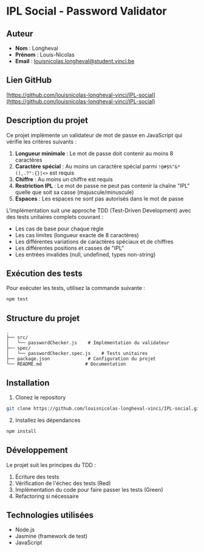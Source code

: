 # IPL Social - Password Validator

## Auteur
- **Nom** : Longheval
- **Prénom** : Louis-Nicolas
- **Email** : louisnicolas.longheval@student.vinci.be

## Lien GitHub
[https://github.com/louisnicolas-longheval-vinci/IPL-social](https://github.com/louisnicolas-longheval-vinci/IPL-social)

## Description du projet
Ce projet implémente un validateur de mot de passe en JavaScript qui vérifie les critères suivants :

1. **Longueur minimale** : Le mot de passe doit contenir au moins 8 caractères
2. **Caractère spécial** : Au moins un caractère spécial parmi `!@#$%^&*(),.?":{}|<>` est requis
3. **Chiffre** : Au moins un chiffre est requis
4. **Restriction IPL** : Le mot de passe ne peut pas contenir la chaîne "IPL" quelle que soit sa casse (majuscule/minuscule)
5. **Espaces** : Les espaces ne sont pas autorisés dans le mot de passe

L'implémentation suit une approche TDD (Test-Driven Development) avec des tests unitaires complets couvrant :
- Les cas de base pour chaque règle
- Les cas limites (longueur exacte de 8 caractères)
- Les différentes variations de caractères spéciaux et de chiffres
- Les différentes positions et casses de "IPL"
- Les entrées invalides (null, undefined, types non-string)

## Exécution des tests
Pour exécuter les tests, utilisez la commande suivante :
```bash
npm test
```

## Structure du projet
```
.
├── src/
│   └── passwordChecker.js    # Implémentation du validateur
├── spec/
│   └── passwordChecker.spec.js    # Tests unitaires
├── package.json              # Configuration du projet
└── README.md                # Documentation
```

## Installation
1. Clonez le repository
```bash
git clone https://github.com/louisnicolas-longheval-vinci/IPL-social.git
```

2. Installez les dépendances
```bash
npm install
```

## Développement
Le projet suit les principes du TDD :
1. Écriture des tests
2. Vérification de l'échec des tests (Red)
3. Implémentation du code pour faire passer les tests (Green)
4. Refactoring si nécessaire

## Technologies utilisées
- Node.js
- Jasmine (framework de test)
- JavaScript